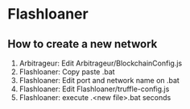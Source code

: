 # Flashloaner

## How to create a new network

1. Arbitrageur: Edit Arbitrageur/BlockchainConfig.js
2. Flashloaner: Copy paste <file>.bat
3. Flashloaner: Edit port and network name on <new file>.bat
4. Flashloaner: Edit Flashloaner/truffle-config.js
5. Flashloaner: execute .\<new file>.bat seconds
